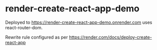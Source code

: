 # render-create-react-app-demo

Deployed to https://render-create-react-app-demo.onrender.com uses react-router-dom.

Rewrite rule configured as per https://render.com/docs/deploy-create-react-app
